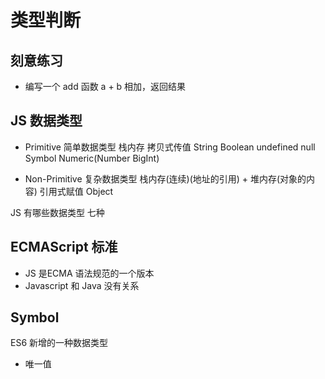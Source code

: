 # 类型判断

## 刻意练习

- 编写一个 add 函数 a + b 相加，返回结果

## JS 数据类型

- Primitive 简单数据类型 栈内存
  拷贝式传值
String Boolean undefined null Symbol Numeric(Number BigInt)

- Non-Primitive 复杂数据类型 栈内存(连续)(地址的引用) + 堆内存(对象的内容)
  引用式赋值
Object

JS 有哪些数据类型
七种

## ECMAScript 标准

- JS 是ECMA 语法规范的一个版本
- Javascript 和 Java 没有关系

## Symbol

ES6 新增的一种数据类型

- 唯一值
